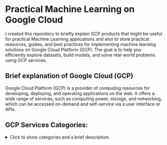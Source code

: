 # Practical Machine Learning on Google Cloud

I created this repository to briefly explain GCP products that might be useful for practical Machine Learning applications and also to store practical resources, guides, and best practices for implementing machine learning solutions on Google Cloud Platform (GCP). The goal is to help you efficiently explore datasets, build models, and solve real-world problems using GCP services.

## Brief explanation of Google Cloud (GCP)

Google Cloud Platform (GCP) is a provider of computing resources for developing, deploying, and operating applications on the web. It offers a wide range of services, such as computing power, storage, and networking, which can be accessed on-demand and self-service via a user interface or APIs.

## GCP Services Categories:
<details>
  <summary>Click to show categories and a brief description.</summary>

* __Compute__: These services provide scalable, high-performance virtual machines that run in Google's data centers.

* __Storage__: Services for storing and managing data in various formats.

* __Networking__: These services facilitate network management, load balancing, and connectivity between GCP resources.

* __Identity and Security__: This category focuses on managing access and securing GCP resources.
* __Management__: Services that help with monitoring, logging, diagnostics, and deployment of GCP resources.

* __Big Data__: Services for processing, analyzing, and visualizing large datasets.

* __Machine Learning and AI__: Services for building, training, and deploying machine learning models and AI applications.

* __Internet of Things (IoT)__: Services for connecting, processing, and managing IoT devices and data.
</details>